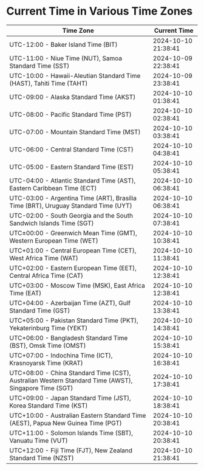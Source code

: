 # Current Time in Various Time Zones

| Time Zone | Current Time |
|-----------|--------------|
| UTC-12:00 - Baker Island Time (BIT) | 2024-10-10 21:38:41 |
| UTC-11:00 - Niue Time (NUT), Samoa Standard Time (SST) | 2024-10-09 22:38:41 |
| UTC-10:00 - Hawaii-Aleutian Standard Time (HAST), Tahiti Time (TAHT) | 2024-10-09 23:38:41 |
| UTC-09:00 - Alaska Standard Time (AKST) | 2024-10-10 01:38:41 |
| UTC-08:00 - Pacific Standard Time (PST) | 2024-10-10 02:38:41 |
| UTC-07:00 - Mountain Standard Time (MST) | 2024-10-10 03:38:41 |
| UTC-06:00 - Central Standard Time (CST) | 2024-10-10 04:38:41 |
| UTC-05:00 - Eastern Standard Time (EST) | 2024-10-10 05:38:41 |
| UTC-04:00 - Atlantic Standard Time (AST), Eastern Caribbean Time (ECT) | 2024-10-10 06:38:41 |
| UTC-03:00 - Argentina Time (ART), Brasília Time (BRT), Uruguay Standard Time (UYT) | 2024-10-10 06:38:41 |
| UTC-02:00 - South Georgia and the South Sandwich Islands Time (SGT) | 2024-10-10 07:38:41 |
| UTC±00:00 - Greenwich Mean Time (GMT), Western European Time (WET) | 2024-10-10 10:38:41 |
| UTC+01:00 - Central European Time (CET), West Africa Time (WAT) | 2024-10-10 11:38:41 |
| UTC+02:00 - Eastern European Time (EET), Central Africa Time (CAT) | 2024-10-10 12:38:41 |
| UTC+03:00 - Moscow Time (MSK), East Africa Time (EAT) | 2024-10-10 12:38:41 |
| UTC+04:00 - Azerbaijan Time (AZT), Gulf Standard Time (GST) | 2024-10-10 13:38:41 |
| UTC+05:00 - Pakistan Standard Time (PKT), Yekaterinburg Time (YEKT) | 2024-10-10 14:38:41 |
| UTC+06:00 - Bangladesh Standard Time (BST), Omsk Time (OMST) | 2024-10-10 15:38:41 |
| UTC+07:00 - Indochina Time (ICT), Krasnoyarsk Time (KRAT) | 2024-10-10 16:38:41 |
| UTC+08:00 - China Standard Time (CST), Australian Western Standard Time (AWST), Singapore Time (SGT) | 2024-10-10 17:38:41 |
| UTC+09:00 - Japan Standard Time (JST), Korea Standard Time (KST) | 2024-10-10 18:38:41 |
| UTC+10:00 - Australian Eastern Standard Time (AEST), Papua New Guinea Time (PGT) | 2024-10-10 20:38:41 |
| UTC+11:00 - Solomon Islands Time (SBT), Vanuatu Time (VUT) | 2024-10-10 20:38:41 |
| UTC+12:00 - Fiji Time (FJT), New Zealand Standard Time (NZST) | 2024-10-10 21:38:41 |

